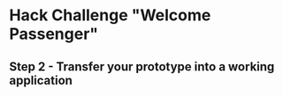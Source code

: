 # Hack Challenge "Welcome Passenger"
## Step 2 - Transfer your prototype into a working application
